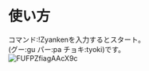 
# 使い方
コマンド:!Zyankenを入力するとスタート。<br>
(グー:gu  パー:pa  チョキ:tyoki)です。<br>
![FUFPZfiagAAcX9c](https://user-images.githubusercontent.com/88176012/171182161-1af0b0b0-0b46-4645-9ec4-30504331bc4f.png)

